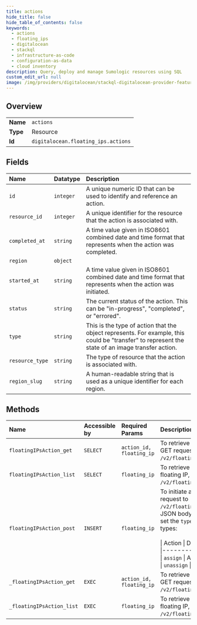 ```yaml
---
title: actions
hide_title: false
hide_table_of_contents: false
keywords:
  - actions
  - floating_ips
  - digitalocean    
  - stackql
  - infrastructure-as-code
  - configuration-as-data
  - cloud inventory
description: Query, deploy and manage Sumologic resources using SQL
custom_edit_url: null
image: /img/providers/digitalocean/stackql-digitalocean-provider-featured-image.png
---
```

  
    

## Overview
<table><tbody>
<tr><td><b>Name</b></td><td><code>actions</code></td></tr>
<tr><td><b>Type</b></td><td>Resource</td></tr>
<tr><td><b>Id</b></td><td><code>digitalocean.floating_ips.actions</code></td></tr>
</tbody></table>

## Fields
| Name | Datatype | Description |
|:-----|:---------|:------------|
| `id` | `integer` | A unique numeric ID that can be used to identify and reference an action. |
| `resource_id` | `integer` | A unique identifier for the resource that the action is associated with. |
| `completed_at` | `string` | A time value given in ISO8601 combined date and time format that represents when the action was completed. |
| `region` | `object` |  |
| `started_at` | `string` | A time value given in ISO8601 combined date and time format that represents when the action was initiated. |
| `status` | `string` | The current status of the action. This can be "in-progress", "completed", or "errored". |
| `type` | `string` | This is the type of action that the object represents. For example, this could be "transfer" to represent the state of an image transfer action. |
| `resource_type` | `string` | The type of resource that the action is associated with. |
| `region_slug` | `string` | A human-readable string that is used as a unique identifier for each region. |
## Methods
| Name | Accessible by | Required Params | Description |
|:-----|:--------------|:----------------|:------------|
| `floatingIPsAction_get` | `SELECT` | `action_id, floating_ip` | To retrieve the status of a floating IP action, send a GET request to `/v2/floating_ips/$FLOATING_IP/actions/$ACTION_ID`. |
| `floatingIPsAction_list` | `SELECT` | `floating_ip` | To retrieve all actions that have been executed on a floating IP, send a GET request to `/v2/floating_ips/$FLOATING_IP/actions`. |
| `floatingIPsAction_post` | `INSERT` | `floating_ip` | To initiate an action on a floating IP send a POST request to<br />`/v2/floating_ips/$FLOATING_IP/actions`. In the JSON body to the request,<br />set the `type` attribute to on of the supported action types:<br /><br />\| Action     \| Details<br />\|------------\|--------<br />\| `assign`   \| Assigns a floating IP to a Droplet<br />\| `unassign` \| Unassign a floating IP from a Droplet<br /> |
| `_floatingIPsAction_get` | `EXEC` | `action_id, floating_ip` | To retrieve the status of a floating IP action, send a GET request to `/v2/floating_ips/$FLOATING_IP/actions/$ACTION_ID`. |
| `_floatingIPsAction_list` | `EXEC` | `floating_ip` | To retrieve all actions that have been executed on a floating IP, send a GET request to `/v2/floating_ips/$FLOATING_IP/actions`. |
